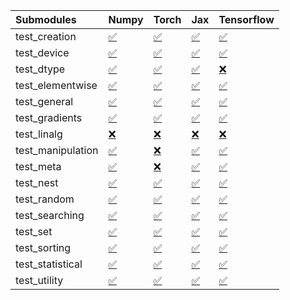 | Submodules        | Numpy                                                                                                                           | Torch                                                                                                                           | Jax                                                                                                                             | Tensorflow                                                                                                                      |
|:------------------|:--------------------------------------------------------------------------------------------------------------------------------|:--------------------------------------------------------------------------------------------------------------------------------|:--------------------------------------------------------------------------------------------------------------------------------|:--------------------------------------------------------------------------------------------------------------------------------|
| test_creation     | <a href="https://github.com/unifyai/ivy/runs/7910864198?check_suite_focus=true" rel="noopener noreferrer" target="_blank">✅</a> | <a href="https://github.com/unifyai/ivy/runs/7910865056?check_suite_focus=true" rel="noopener noreferrer" target="_blank">✅</a> | <a href="https://github.com/unifyai/ivy/runs/7910865801?check_suite_focus=true" rel="noopener noreferrer" target="_blank">✅</a> | <a href="https://github.com/unifyai/ivy/runs/7910866462?check_suite_focus=true" rel="noopener noreferrer" target="_blank">✅</a> |
| test_device       | <a href="https://github.com/unifyai/ivy/runs/7910864259?check_suite_focus=true" rel="noopener noreferrer" target="_blank">✅</a> | <a href="https://github.com/unifyai/ivy/runs/7910865099?check_suite_focus=true" rel="noopener noreferrer" target="_blank">✅</a> | <a href="https://github.com/unifyai/ivy/runs/7910865839?check_suite_focus=true" rel="noopener noreferrer" target="_blank">✅</a> | <a href="https://github.com/unifyai/ivy/runs/7910866506?check_suite_focus=true" rel="noopener noreferrer" target="_blank">✅</a> |
| test_dtype        | <a href="https://github.com/unifyai/ivy/runs/7910864308?check_suite_focus=true" rel="noopener noreferrer" target="_blank">✅</a> | <a href="https://github.com/unifyai/ivy/runs/7910865164?check_suite_focus=true" rel="noopener noreferrer" target="_blank">✅</a> | <a href="https://github.com/unifyai/ivy/runs/7910865889?check_suite_focus=true" rel="noopener noreferrer" target="_blank">✅</a> | <a href="https://github.com/unifyai/ivy/runs/7910866553?check_suite_focus=true" rel="noopener noreferrer" target="_blank">❌</a> |
| test_elementwise  | <a href="https://github.com/unifyai/ivy/runs/7910864354?check_suite_focus=true" rel="noopener noreferrer" target="_blank">✅</a> | <a href="https://github.com/unifyai/ivy/runs/7910865214?check_suite_focus=true" rel="noopener noreferrer" target="_blank">✅</a> | <a href="https://github.com/unifyai/ivy/runs/7910865925?check_suite_focus=true" rel="noopener noreferrer" target="_blank">✅</a> | <a href="https://github.com/unifyai/ivy/runs/7910866598?check_suite_focus=true" rel="noopener noreferrer" target="_blank">✅</a> |
| test_general      | <a href="https://github.com/unifyai/ivy/runs/7910864399?check_suite_focus=true" rel="noopener noreferrer" target="_blank">✅</a> | <a href="https://github.com/unifyai/ivy/runs/7910865244?check_suite_focus=true" rel="noopener noreferrer" target="_blank">✅</a> | <a href="https://github.com/unifyai/ivy/runs/7910865970?check_suite_focus=true" rel="noopener noreferrer" target="_blank">✅</a> | <a href="https://github.com/unifyai/ivy/runs/7910866637?check_suite_focus=true" rel="noopener noreferrer" target="_blank">✅</a> |
| test_gradients    | <a href="https://github.com/unifyai/ivy/runs/7910864467?check_suite_focus=true" rel="noopener noreferrer" target="_blank">✅</a> | <a href="https://github.com/unifyai/ivy/runs/7910865278?check_suite_focus=true" rel="noopener noreferrer" target="_blank">✅</a> | <a href="https://github.com/unifyai/ivy/runs/7910866013?check_suite_focus=true" rel="noopener noreferrer" target="_blank">✅</a> | <a href="https://github.com/unifyai/ivy/runs/7910866689?check_suite_focus=true" rel="noopener noreferrer" target="_blank">✅</a> |
| test_linalg       | <a href="https://github.com/unifyai/ivy/runs/7910864526?check_suite_focus=true" rel="noopener noreferrer" target="_blank">❌</a> | <a href="https://github.com/unifyai/ivy/runs/7910865336?check_suite_focus=true" rel="noopener noreferrer" target="_blank">❌</a> | <a href="https://github.com/unifyai/ivy/runs/7910866045?check_suite_focus=true" rel="noopener noreferrer" target="_blank">❌</a> | <a href="https://github.com/unifyai/ivy/runs/7910866735?check_suite_focus=true" rel="noopener noreferrer" target="_blank">❌</a> |
| test_manipulation | <a href="https://github.com/unifyai/ivy/runs/7910864581?check_suite_focus=true" rel="noopener noreferrer" target="_blank">✅</a> | <a href="https://github.com/unifyai/ivy/runs/7910865390?check_suite_focus=true" rel="noopener noreferrer" target="_blank">❌</a> | <a href="https://github.com/unifyai/ivy/runs/7910866085?check_suite_focus=true" rel="noopener noreferrer" target="_blank">✅</a> | <a href="https://github.com/unifyai/ivy/runs/7910866791?check_suite_focus=true" rel="noopener noreferrer" target="_blank">✅</a> |
| test_meta         | <a href="https://github.com/unifyai/ivy/runs/7910864629?check_suite_focus=true" rel="noopener noreferrer" target="_blank">✅</a> | <a href="https://github.com/unifyai/ivy/runs/7910865430?check_suite_focus=true" rel="noopener noreferrer" target="_blank">❌</a> | <a href="https://github.com/unifyai/ivy/runs/7910866145?check_suite_focus=true" rel="noopener noreferrer" target="_blank">✅</a> | <a href="https://github.com/unifyai/ivy/runs/7910866831?check_suite_focus=true" rel="noopener noreferrer" target="_blank">✅</a> |
| test_nest         | <a href="https://github.com/unifyai/ivy/runs/7910864669?check_suite_focus=true" rel="noopener noreferrer" target="_blank">✅</a> | <a href="https://github.com/unifyai/ivy/runs/7910865473?check_suite_focus=true" rel="noopener noreferrer" target="_blank">✅</a> | <a href="https://github.com/unifyai/ivy/runs/7910866187?check_suite_focus=true" rel="noopener noreferrer" target="_blank">✅</a> | <a href="https://github.com/unifyai/ivy/runs/7910866880?check_suite_focus=true" rel="noopener noreferrer" target="_blank">✅</a> |
| test_random       | <a href="https://github.com/unifyai/ivy/runs/7910864714?check_suite_focus=true" rel="noopener noreferrer" target="_blank">✅</a> | <a href="https://github.com/unifyai/ivy/runs/7910865510?check_suite_focus=true" rel="noopener noreferrer" target="_blank">✅</a> | <a href="https://github.com/unifyai/ivy/runs/7910866239?check_suite_focus=true" rel="noopener noreferrer" target="_blank">✅</a> | <a href="https://github.com/unifyai/ivy/runs/7910866932?check_suite_focus=true" rel="noopener noreferrer" target="_blank">✅</a> |
| test_searching    | <a href="https://github.com/unifyai/ivy/runs/7910864769?check_suite_focus=true" rel="noopener noreferrer" target="_blank">✅</a> | <a href="https://github.com/unifyai/ivy/runs/7910865551?check_suite_focus=true" rel="noopener noreferrer" target="_blank">✅</a> | <a href="https://github.com/unifyai/ivy/runs/7910866270?check_suite_focus=true" rel="noopener noreferrer" target="_blank">✅</a> | <a href="https://github.com/unifyai/ivy/runs/7910866982?check_suite_focus=true" rel="noopener noreferrer" target="_blank">✅</a> |
| test_set          | <a href="https://github.com/unifyai/ivy/runs/7910864815?check_suite_focus=true" rel="noopener noreferrer" target="_blank">✅</a> | <a href="https://github.com/unifyai/ivy/runs/7910865597?check_suite_focus=true" rel="noopener noreferrer" target="_blank">✅</a> | <a href="https://github.com/unifyai/ivy/runs/7910866311?check_suite_focus=true" rel="noopener noreferrer" target="_blank">✅</a> | <a href="https://github.com/unifyai/ivy/runs/7910867026?check_suite_focus=true" rel="noopener noreferrer" target="_blank">✅</a> |
| test_sorting      | <a href="https://github.com/unifyai/ivy/runs/7910864898?check_suite_focus=true" rel="noopener noreferrer" target="_blank">✅</a> | <a href="https://github.com/unifyai/ivy/runs/7910865644?check_suite_focus=true" rel="noopener noreferrer" target="_blank">✅</a> | <a href="https://github.com/unifyai/ivy/runs/7910866351?check_suite_focus=true" rel="noopener noreferrer" target="_blank">✅</a> | <a href="https://github.com/unifyai/ivy/runs/7910867089?check_suite_focus=true" rel="noopener noreferrer" target="_blank">✅</a> |
| test_statistical  | <a href="https://github.com/unifyai/ivy/runs/7910864962?check_suite_focus=true" rel="noopener noreferrer" target="_blank">✅</a> | <a href="https://github.com/unifyai/ivy/runs/7910865684?check_suite_focus=true" rel="noopener noreferrer" target="_blank">✅</a> | <a href="https://github.com/unifyai/ivy/runs/7910866378?check_suite_focus=true" rel="noopener noreferrer" target="_blank">✅</a> | <a href="https://github.com/unifyai/ivy/runs/7910867142?check_suite_focus=true" rel="noopener noreferrer" target="_blank">✅</a> |
| test_utility      | <a href="https://github.com/unifyai/ivy/runs/7910865001?check_suite_focus=true" rel="noopener noreferrer" target="_blank">✅</a> | <a href="https://github.com/unifyai/ivy/runs/7910865749?check_suite_focus=true" rel="noopener noreferrer" target="_blank">✅</a> | <a href="https://github.com/unifyai/ivy/runs/7910866421?check_suite_focus=true" rel="noopener noreferrer" target="_blank">✅</a> | <a href="https://github.com/unifyai/ivy/runs/7910867190?check_suite_focus=true" rel="noopener noreferrer" target="_blank">✅</a> |